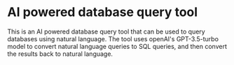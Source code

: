 # AI powered database query tool
This is an AI powered database query tool that can be used to query databases using natural language. The tool uses openAI's GPT-3.5-turbo model to convert natural language queries to SQL queries, and then convert the results back to natural language. 
